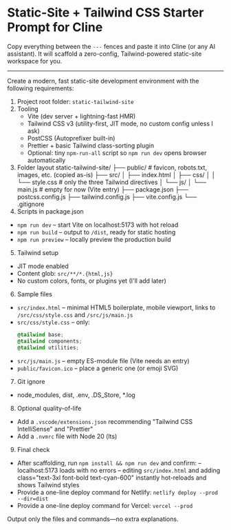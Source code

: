 # Static-Site + Tailwind CSS Starter Prompt for Cline

Copy everything between the `---` fences and paste it into Cline (or any AI assistant).
It will scaffold a zero-config, Tailwind-powered static-site workspace for you.

---

Create a modern, fast static-site development environment with the following requirements:

1. Project root folder: `static-tailwind-site`
2. Tooling
   - Vite (dev server + lightning-fast HMR)
   - Tailwind CSS v3 (utility-first, JIT mode, no custom config unless I ask)
   - PostCSS (Autoprefixer built-in)
   - Prettier + basic Tailwind class-sorting plugin
   - Optional: tiny `npm-run-all` script so `npm run dev` opens browser automatically
3. Folder layout
static-tailwind-site/
├── public/           # favicon, robots.txt, images, etc. (copied as-is)
├── src/
│   ├── index.html
│   ├── css/
│   │   └── style.css   # only the three Tailwind directives
│   └── js/
│       └── main.js     # empty for now (Vite entry)
├── package.json
├── postcss.config.js
├── tailwind.config.js
├── vite.config.js
└── .gitignore
4. Scripts in package.json
- `npm run dev`     – start Vite on localhost:5173 with hot reload
- `npm run build`   – output to `/dist`, ready for static hosting
- `npm run preview` – locally preview the production build
5. Tailwind setup
- JIT mode enabled
- Content glob: `src/**/*.{html,js}`
- No custom colors, fonts, or plugins yet (I'll add later)
6. Sample files
- `src/index.html` – minimal HTML5 boilerplate, mobile viewport, links to `/src/css/style.css` and `/src/js/main.js`
- `src/css/style.css` – only:
  ```css
  @tailwind base;
  @tailwind components;
  @tailwind utilities;
  ```
- `src/js/main.js` – empty ES-module file (Vite needs an entry)
- `public/favicon.ico` – place a generic one (or emoji SVG)
7. Git ignore
- node_modules, dist, .env, .DS_Store, *.log
8. Optional quality-of-life
- Add a `.vscode/extensions.json` recommending "Tailwind CSS IntelliSense" and "Prettier"
- Add a `.nvmrc` file with Node 20 (lts)
9. Final check
- After scaffolding, run `npm install && npm run dev` and confirm:
  – localhost:5173 loads with no errors
  – editing `src/index.html` and adding class="text-3xl font-bold text-cyan-600" instantly hot-reloads and shows Tailwind styles
- Provide a one-line deploy command for Netlify:
  `netlify deploy --prod --dir=dist`
- Provide a one-line deploy command for Vercel:
  `vercel --prod`

Output only the files and commands—no extra explanations.
